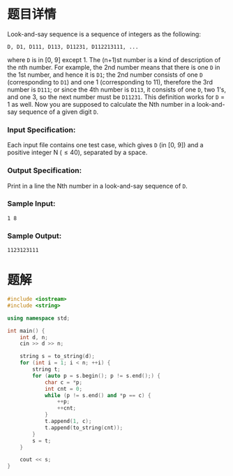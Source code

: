 # 题目详情
Look-and-say sequence is a sequence of integers as the following:

    D, D1, D111, D113, D11231, D112213111, ...


where `D` is in \[0, 9\] except 1. The (n+1)st number is a kind of description of the nth number. For example, the 2nd number means that there is one `D` in the 1st number, and hence it is `D1`; the 2nd number consists of one `D` (corresponding to `D1`) and one 1 (corresponding to 11), therefore the 3rd number is `D111`; or since the 4th number is `D113`, it consists of one `D`, two 1's, and one 3, so the next number must be `D11231`. This definition works for `D` = 1 as well. Now you are supposed to calculate the Nth number in a look-and-say sequence of a given digit `D`.

### Input Specification:

Each input file contains one test case, which gives `D` (in \[0, 9\]) and a positive integer N ($\le 40$), separated by a space.

### Output Specification:

Print in a line the Nth number in a look-and-say sequence of `D`.

### Sample Input:

    1 8


### Sample Output:

    1123123111

# 题解

```cpp
#include <iostream>
#include <string>

using namespace std;

int main() {
    int d, n;
    cin >> d >> n;

    string s = to_string(d);
    for (int i = 1; i < n; ++i) {
        string t;
        for (auto p = s.begin(); p != s.end();) {
            char c = *p;
            int cnt = 0;
            while (p != s.end() and *p == c) {
                ++p;
                ++cnt;
            }
            t.append(1, c);
            t.append(to_string(cnt));
        }
        s = t;
    }

    cout << s;
}
```

